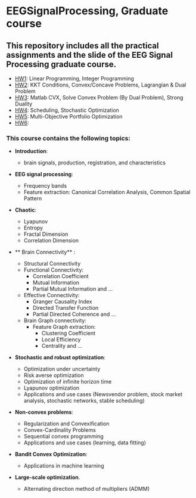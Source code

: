 # EEGSignalProcessing, Graduate course
## This repository includes all the practical assignments and the slide of the EEG Signal Processing graduate course.


- [HW1](https://github.com/arhp78/EEGSignalProcessing/tree/main/HW1_prac): Linear Programming, Integer Programming
- [HW2]([https://github.com/arhp78/EEGSignalProcessing/tree/main/HW2_Prac]): KKT Conditions, Convex/Concave Problems, Lagrangian & Dual Problem
- [HW3](https://github.com/arhp78/EEGSignalProcessing/tree/main/HW3_Prac): Matlab CVX, Solve Convex Problem (By Dual Problem), Strong Duality
- [HW4](https://github.com/arhp78/EEGSignalProcessing/tree/main/HW4_Prac): Scheduling, Stochastic Optimization
- [HW5](https://github.com/arhp78/EEGSignalProcessing/tree/main/HW5_Prac): Multi-Objective Portfolio Optimization
- [HW6](https://github.com/arhp78/EEGSignalProcessing/tree/main/HW6_Prac): 

### This course contains the following topics:

- **Introduction**:
  - brain signals, production, registration, and characteristics
- **EEG signal processing**:
  - Frequency bands
  - Feature extraction: Canonical Correlation Analysis, Common Spatial Pattern
- **Chaotic**:
  - Lyapunov
  - Entropy
  - Fractal Dimension
  - Correlation Dimension
- ** Brain Connectivity** :
    - Structural Connectivity
    - Functional Connectivity:
       - Correlation Coefficient
       - Mutual Information
       - Partial Mutual Information and …
    - Effective Connectivity:
        - Granger Causality Index
        - Directed Transfer Function
        - Partial Directed Coherence and …
    -  Brain Graph connectivity:
        - Feature Graph extraction:
            - Clustering Coefficient
            - Local Efficiency
            - Centrality and …

- **Stochastic and robust optimization**:
  - Optimization under uncertainty
  - Risk averse optimization
  - Optimization of infinite horizon time
  - Lyapunov optimization
  - Applications and use cases (Newsvendor problem, stock market analysis, stochastic networks, stable scheduling)
- **Non-convex problems**:
  - Regularization and Convexification
  - Convex-Cardinality Problems
  - Sequential convex programming
  - Applications and use cases (learning, data fitting)
- **Bandit Convex Optimization**:
  - Applications in machine learning
- **Large-scale optimization**. 
  - Alternating direction method of multipliers (ADMM)
